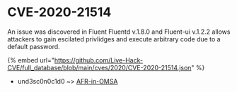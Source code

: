 # CVE-2020-21514

An issue was discovered in Fluent Fluentd v.1.8.0 and Fluent-ui v.1.2.2 allows attackers to gain escilated privlidges and execute arbitrary code due to a default password.

{% embed url="https://github.com/Live-Hack-CVE/full_database/blob/main/cves/2020/CVE-2020-21514.json" %}


* und3sc0n0c1d0 ~> [AFR-in-OMSA](https://zeste.alice-snow.ru/2020/database/cve-2020-21514/afr-in-omsa-und3sc0n0c1d0)